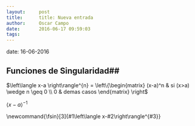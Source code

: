 ```yaml
---
layout:     post
title:      title: Nueva entrada
author:     Oscar Campo
date:       2016-06-17 09:59:03
tags:       
---
```


date: 16-06-2016
## Funciones de Singularidad##


$\left\langle x-a \right\rangle^{n} = \left\{\begin{matrix} (x-a)^n & si (x>a) \wedge n \geq 0 \\ 0 & demas casos \end{matrix} \right$

$\left \langle x-a \right \rangle^{-1}$

\newcommand{\fsin}[3]{#1\left\langle x-#2\right\rangle^{#3}}